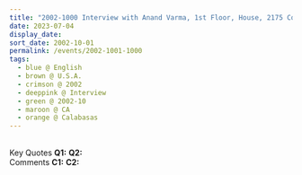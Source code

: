 ```yaml
---
title: "2002-1000 Interview with Anand Varma, 1st Floor, House, 2175 Cold Canyon Road, Calabasas (38 kms W of Los Angeles), U.S.A."
date: 2023-07-04
display_date: 
sort_date: 2002-10-01
permalink: /events/2002-1001-1000
tags:
  - blue @ English
  - brown @ U.S.A.
  - crimson @ 2002
  - deeppink @ Interview
  - green @ 2002-10
  - maroon @ CA
  - orange @ Calabasas
---
```


<br>

<wave-list>
  <list-title color="DarkSeaGreen" width="55">Key Quotes</list-title>
  <list-item color="BlanchedAlmond" width="280"><b>Q1:</b> <i></i></list-item>
  <list-item color="Lavender" width="280"><b>Q2:</b> <i></i></list-item>
</wave-list>

<br>

<wave-list>
  <list-title color="DarkSeaGreen" width="55">Comments</list-title>
  <list-item color="BlanchedAlmond" width="280"><b>C1:</b> <i></i></list-item>
  <list-item color="Lavender" width="280"><b>C2:</b> <i></i></list-item>
</wave-list>